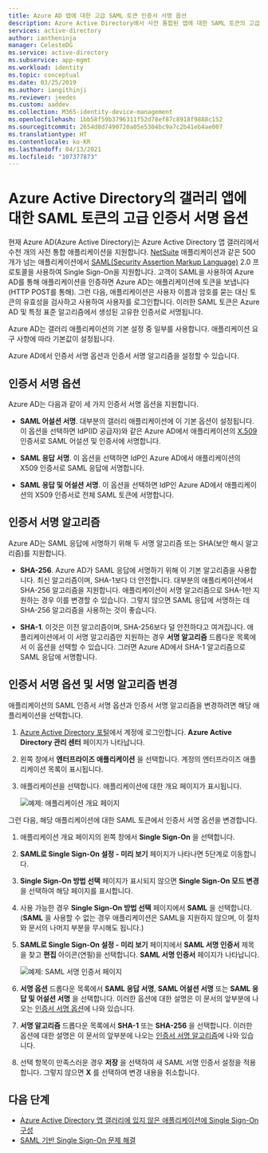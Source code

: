 ```yaml
---
title: Azure AD 앱에 대한 고급 SAML 토큰 인증서 서명 옵션
description: Azure Active Directory에서 사전 통합된 앱에 대한 SAML 토큰의 고급 인증서 서명 옵션을 사용하는 방법을 알아봅니다.
services: active-directory
author: iantheninja
manager: CelesteDG
ms.service: active-directory
ms.subservice: app-mgmt
ms.workload: identity
ms.topic: conceptual
ms.date: 03/25/2019
ms.author: iangithinji
ms.reviewer: jeedes
ms.custom: aaddev
ms.collection: M365-identity-device-management
ms.openlocfilehash: 1bb58f59b3796311f52d78ef87c8918f9888c152
ms.sourcegitcommit: 2654d8d7490720a05e5304bc9a7c2b41eb4ae007
ms.translationtype: HT
ms.contentlocale: ko-KR
ms.lasthandoff: 04/13/2021
ms.locfileid: "107377873"
---
```

# <a name="advanced-certificate-signing-options-in-the-saml-token-for-gallery-apps-in-azure-active-directory"></a>Azure Active Directory의 갤러리 앱에 대한 SAML 토큰의 고급 인증서 서명 옵션

현재 Azure AD(Azure Active Directory)는 Azure Active Directory 앱 갤러리에서 수천 개의 사전 통합 애플리케이션을 지원합니다. [NetSuite](https://azuremarketplace.microsoft.com/marketplace/apps/aad.netsuite) 애플리케이션과 같은 500개가 넘는 애플리케이션에서 [SAML(Security Assertion Markup Language)](https://wikipedia.org/wiki/Security_Assertion_Markup_Language) 2.0 프로토콜을 사용하여 Single Sign-On을 지원합니다. 고객이 SAML을 사용하여 Azure AD를 통해 애플리케이션을 인증하면 Azure AD는 애플리케이션에 토큰을 보냅니다(HTTP POST를 통해). 그런 다음, 애플리케이션은 사용자 이름과 암호를 묻는 대신 토큰의 유효성을 검사하고 사용하여 사용자를 로그인합니다. 이러한 SAML 토큰은 Azure AD 및 특정 표준 알고리즘에서 생성된 고유한 인증서로 서명됩니다.

Azure AD는 갤러리 애플리케이션의 기본 설정 중 일부를 사용합니다. 애플리케이션 요구 사항에 따라 기본값이 설정됩니다.

Azure AD에서 인증서 서명 옵션과 인증서 서명 알고리즘을 설정할 수 있습니다.

## <a name="certificate-signing-options"></a>인증서 서명 옵션

Azure AD는 다음과 같이 세 가지 인증서 서명 옵션을 지원합니다.

* **SAML 어설션 서명**. 대부분의 갤러리 애플리케이션에 이 기본 옵션이 설정됩니다. 이 옵션을 선택하면 IdP(ID 공급자)와 같은 Azure AD에서 애플리케이션의 [X.509](https://wikipedia.org/wiki/X.509) 인증서로 SAML 어설션 및 인증서에 서명합니다.

* **SAML 응답 서명**. 이 옵션을 선택하면 IdP인 Azure AD에서 애플리케이션의 X509 인증서로 SAML 응답에 서명합니다.

* **SAML 응답 및 어설션 서명**. 이 옵션을 선택하면 IdP인 Azure AD에서 애플리케이션의 X509 인증서로 전체 SAML 토큰에 서명합니다.

## <a name="certificate-signing-algorithms"></a>인증서 서명 알고리즘

Azure AD는 SAML 응답에 서명하기 위해 두 서명 알고리즘 또는 SHA(보안 해시 알고리즘)를 지원합니다.

* **SHA-256**. Azure AD가 SAML 응답에 서명하기 위해 이 기본 알고리즘을 사용합니다. 최신 알고리즘이며, SHA-1보다 더 안전합니다. 대부분의 애플리케이션에서 SHA-256 알고리즘을 지원합니다. 애플리케이션이 서명 알고리즘으로 SHA-1만 지원하는 경우 이를 변경할 수 있습니다. 그렇지 않으면 SAML 응답에 서명하는 데 SHA-256 알고리즘을 사용하는 것이 좋습니다.

* **SHA-1**. 이것은 이전 알고리즘이며, SHA-256보다 덜 안전하다고 여겨집니다. 애플리케이션에서 이 서명 알고리즘만 지원하는 경우 **서명 알고리즘** 드롭다운 목록에서 이 옵션을 선택할 수 있습니다. 그러면 Azure AD에서 SHA-1 알고리즘으로 SAML 응답에 서명합니다.

## <a name="change-certificate-signing-options-and-signing-algorithm"></a>인증서 서명 옵션 및 서명 알고리즘 변경

애플리케이션의 SAML 인증서 서명 옵션과 인증서 서명 알고리즘을 변경하려면 해당 애플리케이션을 선택합니다.

1. [Azure Active Directory 포털](https://aad.portal.azure.com/)에서 계정에 로그인합니다. **Azure Active Directory 관리 센터** 페이지가 나타납니다.
1. 왼쪽 창에서 **엔터프라이즈 애플리케이션** 을 선택합니다. 계정의 엔터프라이즈 애플리케이션 목록이 표시됩니다.
1. 애플리케이션을 선택합니다. 애플리케이션에 대한 개요 페이지가 표시됩니다.

   ![예제: 애플리케이션 개요 페이지](./media/certificate-signing-options/application-overview-page.png)

그런 다음, 해당 애플리케이션에 대한 SAML 토큰에서 인증서 서명 옵션을 변경합니다.

1. 애플리케이션 개요 페이지의 왼쪽 창에서 **Single Sign-On** 을 선택합니다.
1. **SAML로 Single Sign-On 설정 - 미리 보기** 페이지가 나타나면 5단계로 이동합니다.
1. **Single Sign-On 방법 선택** 페이지가 표시되지 않으면 **Single Sign-On 모드 변경** 을 선택하여 해당 페이지를 표시합니다.
1. 사용 가능한 경우 **Single Sign-On 방법 선택** 페이지에서 **SAML** 을 선택합니다. (**SAML** 을 사용할 수 없는 경우 애플리케이션은 SAML을 지원하지 않으며, 이 절차와 문서의 나머지 부분을 무시해도 됩니다.)
1. **SAML로 Single Sign-On 설정 - 미리 보기** 페이지에서 **SAML 서명 인증서** 제목을 찾고 **편집** 아이콘(연필)을 선택합니다. **SAML 서명 인증서** 페이지가 나타납니다.

   ![예제: SAML 서명 인증서 페이지](./media/certificate-signing-options/saml-signing-page.png)

1. **서명 옵션** 드롭다운 목록에서 **SAML 응답 서명**, **SAML 어설션 서명** 또는 **SAML 응답 및 어설션 서명** 을 선택합니다. 이러한 옵션에 대한 설명은 이 문서의 앞부분에 나오는 [인증서 서명 옵션](#certificate-signing-options)에 나와 있습니다.
1. **서명 알고리즘** 드롭다운 목록에서 **SHA-1** 또는 **SHA-256** 을 선택합니다. 이러한 옵션에 대한 설명은 이 문서의 앞부분에 나오는 [인증서 서명 알고리즘](#certificate-signing-algorithms)에 나와 있습니다.
1. 선택 항목이 만족스러운 경우 **저장** 을 선택하여 새 SAML 서명 인증서 설정을 적용합니다. 그렇지 않으면 **X** 를 선택하여 변경 내용을 취소합니다.

## <a name="next-steps"></a>다음 단계

* [Azure Active Directory 앱 갤러리에 있지 않은 애플리케이션에 Single Sign-On 구성](./configure-saml-single-sign-on.md)
* [SAML 기반 Single Sign-On 문제 해결](./debug-saml-sso-issues.md)